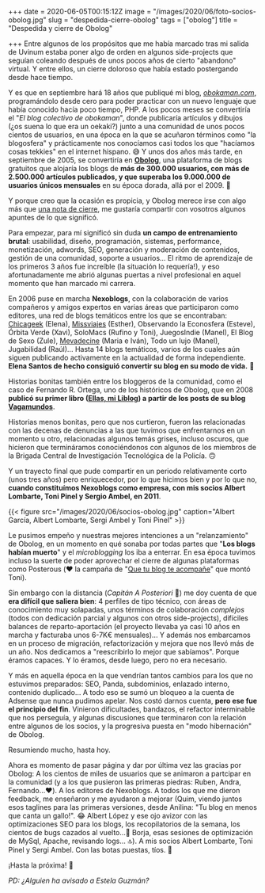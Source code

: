 +++
date = 2020-06-05T00:15:12Z
image = "/images/2020/06/foto-socios-obolog.jpg"
slug = "despedida-cierre-obolog"
tags = ["obolog"]
title = "Despedida y cierre de Obolog"

+++
Entre algunos de los propósitos que me había marcado tras mi salida de Uvinum estaba poner algo de orden en algunos side-projects que seguían coleando después de unos pocos años de cierto "abandono" virtual. Y entre ellos, un cierre doloroso que había estado postergando desde hace tiempo.

Y es que en septiembre hará 18 años que publiqué mi blog, [_obokaman.com_](https://web.archive.org/web/20030402142011/http://www.obokaman.com/interfaz.php), programándolo desde cero para poder practicar con un nuevo lenguaje que había conocido hacía poco tiempo, PHP. A los pocos meses se convertiría el "_El blog colectivo de obokaman_", donde publicaría artículos y dibujos (¿os suena lo que era un oekaki?) junto a una comunidad de unos pocos cientos de usuarios, en una época en la que se acuñaron términos como "la blogosfera" y prácticamente nos conocíamos casi todos los que "hacíamos cosas tekkies" en el internet hispano. 😅 Y unos dos años más tarde, en septiembre de 2005, se convertiría en [**Obolog**](https://www.google.es/search?q=obolog&tbm=isch), una plataforma de blogs gratuitos que alojaría los blogs de **más de 300.000 usuarios, con más de 2.500.000 artículos publicados, y que superaba los 9.000.000 de usuarios únicos mensuales** en su época dorada, allá por el 2009. 🚀

Y porque creo que la ocasión es propicia, y Obolog merece irse con algo más que [una nota de cierre](http://blog.obolog.es/obolog-dice-adios-despues-18-anos-servicio-2532443), me gustaría compartir con vosotros algunos apuntes de lo que significó.

Para empezar, para mí significó sin duda **un campo de entrenamiento brutal**: usabilidad, diseño, programación, sistemas, performance, monetización, adwords, SEO, generación y moderación de contenidos, gestión de una comunidad, soporte a usuarios... El ritmo de aprendizaje de los primeros 3 años fue increíble (la situación lo requería!), y eso afortunadamente me abrió algunas puertas a nivel profesional en aquel momento que han marcado mi carrera.

En 2006 puse en marcha **Nexoblogs**, con la colaboración de varios compañeros y amigos expertos en varias áreas que participaron como editores, una red de blogs temáticos entre los que se encontraban: [Chicageek](https://www.chicageek.com) (Elena), [Missviajes](http://www.missviajes.com) (Esther), Observando la Econosfera (Esteve), Órbita Verde (Xavi), SoloMacs (Rufino y Toni), JuegosIndie (Manel), El Blog de Sexo (Zule), [Mevadecine](http://www.mevadecine.com) (Maria e Iván), Todo un lujo (Manel), Jugabilidad (Raúl)... Hasta 14 blogs temáticos, varios de los cuales aún siguen publicando activamente en la actualidad de forma independiente. **Elena Santos de hecho consiguió convertir su blog en su modo de vida.** 💪

Historias bonitas también entre los bloggeros de la comunidad, como el caso de Fernando R. Ortega, uno de los históricos de Obolog, que en 2008 **publicó su primer libro (**[**Ellas, mi Liblog**](http://www.editorialcelya.com/ellas-mi-librog)**) a partir de los posts de su blog** [**Vagamundos**](https://www.fernandortega.com/).

Historias menos bonitas, pero que nos curtieron, fueron las relacionadas con las decenas de denuncias a las que tuvimos que enfrentarnos en un momento u otro, relacionadas algunos temás grises, incluso oscuros, que hicieron que termináramos conociéndonos con algunos de los miembros de la Brigada Central de Investigación Tecnológica de la Policía. 🙃

Y un trayecto final que pude compartir en un periodo relativamente corto (unos tres años) pero enriquecedor, por lo que hicimos bien y por lo que no, **cuando constituímos Nexoblogs como empresa, con mis socios Albert Lombarte, Toni Pinel y Sergio Ambel, en 2011**.

{{< figure src="/images/2020/06/socios-obolog.jpg" caption="Albert García, Albert Lombarte, Sergi Ambel y Toni Pinel" >}}

Le pusimos empeño y nuestras mejores intenciones a un "relanzamiento" de Obolog, en un momento en qué sonaba por todas partes que "**Los blogs habían muerto**" y el _microblogging_ los iba a enterrar. En esa época tuvimos incluso la suerte de poder aprovechar el cierre de algunas plataformas como Posterous (❤️ la campaña de "[Que tu blog te acompañe](/images/2020/06/que-tu-blog-te-acompane.jpg)" que montó Toni).

Sin embargo con la distancia (_Capitán A Posteriori_ 🙌) me doy cuenta de que **era difícil que saliera bien**: 4 perfiles de tipo técnico, con áreas de conocimiento muy solapadas, unos términos de colaboración _complejos_ (todos con dedicación parcial y algunos con otros side-projects), difíciles balances de reparto-aportación (el proyecto llevaba ya casi 10 años en marcha y facturaba unos 6-7K€ mensuales)... Y además nos embarcamos en un proceso de migración, refactorización y mejora que nos llevó más de un año. Nos dedicamos a "reescribirlo lo mejor que sabíamos". Porque éramos capaces. Y lo éramos, desde luego, pero no era necesario.

Y más en aquella época en la que vendrían tantos cambios para los que no estuvimos preparados: SEO, Panda, subdominios, enlazado interno, contenido duplicado... A todo eso se sumó un bloqueo a la cuenta de Adsense que nunca pudimos apelar. Nos costó darnos cuenta, **pero ese fue el principio del fin**. Vinieron dificultades, bandazos, el refactor interminable que nos perseguía, y algunas discusiones que terminaron con la relación entre algunos de los socios, y la progresiva puesta en "modo hibernación" de Obolog.

Resumiendo mucho, hasta hoy.

Ahora es momento de pasar página y dar por última vez las gracias por Obolog: A los cientos de miles de usuarios que se animaron a partcipar en la comunidad (y a los que pusieron las primeras piedras: Ruben, Andra, Fernando...❤️). A los editores de Nexoblogs. A todos los que me dieron feedback, me enseñaron y me ayudaron a mejorar (Quim, viendo juntos esos taglines para las primeras versiones, desde Anilina: "Tu blog en menos que canta un gallo!". 😂 Albert López y ese ojo avizor con las optimizaciones SEO para los blogs, los recopilatorios de la semana, los cientos de bugs cazados al vuelto...🤟 Borja, esas sesiones de optimización de MySql, Apache, revisando logs... 🔝). A mis socios Albert Lombarte, Toni Pinel y Sergi Ambel. Con las botas puestas, tíos. 💪

¡Hasta la próxima! 👋

_PD: ¿Alguien ha avisado a Estela Guzmán?_